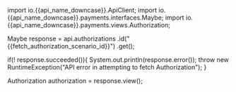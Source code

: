 import io.{{api_name_downcase}}.ApiClient;
import io.{{api_name_downcase}}.payments.interfaces.Maybe;
import io.{{api_name_downcase}}.payments.views.Authorization;

Maybe <Authorization> response =  api.authorizations
    .id("{{fetch_authorization_scenario_id}}")
    .get();

if(! response.succeeded()){
    System.out.println(response.error());
    throw new RuntimeException("API error in attempting to fetch Authorization");
}

Authorization authorization = response.view();
